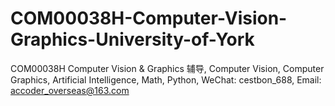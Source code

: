 # COM00038H-Computer-Vision-Graphics-University-of-York
COM00038H Computer Vision &amp; Graphics 辅导, Computer Vision, Computer Graphics, Artificial Intelligence, Math, Python, WeChat: cestbon_688, Email: accoder_overseas@163.com
